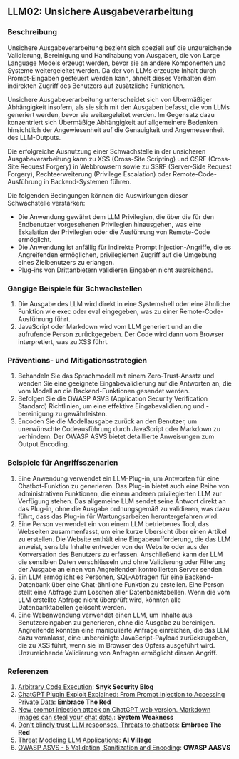 ## LLM02: Unsichere Ausgabeverarbeitung

### Beschreibung

Unsichere Ausgabeverarbeitung bezieht sich speziell auf die unzureichende Validierung, Bereinigung und Handhabung von Ausgaben, die von Large Language Models erzeugt werden, bevor sie an andere Komponenten und Systeme weitergeleitet werden. Da der von LLMs erzeugte Inhalt durch Prompt-Eingaben gesteuert werden kann, ähnelt dieses Verhalten dem indirekten Zugriff des Benutzers auf zusätzliche Funktionen.

Unsichere Ausgabeverarbeitung unterscheidet sich von Übermäßiger Abhängigkeit insofern, als sie sich mit den Ausgaben befasst, die von LLMs generiert werden, bevor sie weitergeleitet werden. Im Gegensatz dazu konzentriert sich Übermäßige Abhängigkeit auf allgemeinere Bedenken hinsichtlich der Angewiesenheit auf die Genauigkeit und Angemessenheit des LLM-Outputs.

Die erfolgreiche Ausnutzung einer Schwachstelle in der unsicheren Ausgabeverarbeitung kann zu XSS (Cross-Site Scripting) und CSRF (Cross-Site Request Forgery) in Webbrowsern sowie zu SSRF (Server-Side Request Forgery), Rechteerweiterung (Privilege Escalation) oder Remote-Code-Ausführung in Backend-Systemen führen.

Die folgenden Bedingungen können die Auswirkungen dieser Schwachstelle verstärken:

* Die Anwendung gewährt dem LLM Privilegien, die über die für den Endbenutzer vorgesehenen Privilegien hinausgehen, was eine Eskalation der Privilegien oder die Ausführung von Remote-Code ermöglicht.
* Die Anwendung ist anfällig für indirekte Prompt Injection-Angriffe, die es Angreifenden ermöglichen, privilegierten Zugriff auf die Umgebung eines Zielbenutzers zu erlangen.
* Plug-ins von Drittanbietern validieren Eingaben nicht ausreichend.

### Gängige Beispiele für Schwachstellen

1. Die Ausgabe des LLM wird direkt in eine Systemshell oder eine ähnliche Funktion wie exec oder eval eingegeben, was zu einer Remote-Code-Ausführung führt.
2. JavaScript oder Markdown wird vom LLM generiert und an die aufrufende Person zurückgegeben. Der Code wird dann vom Browser interpretiert, was zu XSS führt.

### Präventions- und Mitigationsstrategien

1. Behandeln Sie das Sprachmodell mit einem Zero-Trust-Ansatz und wenden Sie eine geeignete Eingabevalidierung auf die Antworten an, die vom Modell an die Backend-Funktionen gesendet werden.
2. Befolgen Sie die OWASP ASVS (Application Security Verification Standard) Richtlinien, um eine effektive Eingabevalidierung und -bereinigung zu gewährleisten.
3. Encoden Sie die Modellausgabe zurück an den Benutzer, um unerwünschte Codeausführung durch JavaScript oder Markdown zu verhindern. Der OWASP ASVS bietet detaillierte Anweisungen zum Output Encoding.

### Beispiele für Angriffsszenarien

1. Eine Anwendung verwendet ein LLM-Plug-in, um Antworten für eine Chatbot-Funktion zu generieren. Das Plug-in bietet auch eine Reihe von administrativen Funktionen, die einem anderen privilegierten LLM zur Verfügung stehen. Das allgemeine LLM sendet seine Antwort direkt an das Plug-in, ohne die Ausgabe ordnungsgemäß zu validieren, was dazu führt, dass das Plug-in für Wartungsarbeiten heruntergefahren wird.
2. Eine Person verwendet ein von einem LLM betriebenes Tool, das Webseiten zusammenfasst, um eine kurze Übersicht über einen Artikel zu erstellen. Die Website enthält eine Eingabeaufforderung, die das LLM anweist, sensible Inhalte entweder von der Website oder aus der Konversation des Benutzers zu erfassen. Anschließend kann der LLM die sensiblen Daten verschlüsseln und ohne Validierung oder Filterung der Ausgabe an einen von Angreifenden kontrollierten Server senden.
3. Ein LLM ermöglicht es Personen, SQL-Abfragen für eine Backend-Datenbank über eine Chat-ähnliche Funktion zu erstellen. Eine Person stellt eine Abfrage zum Löschen aller Datenbanktabellen. Wenn die vom LLM erstellte Abfrage nicht überprüft wird, könnten alle Datenbanktabellen gelöscht werden.
4. Eine Webanwendung verwendet einen LLM, um Inhalte aus Benutzereingaben zu generieren, ohne die Ausgabe zu bereinigen. Angreifende könnten eine manipulierte Anfrage einreichen, die das LLM dazu veranlasst, eine unbereinigte JavaScript-Payload zurückzugeben, die zu XSS führt, wenn sie im Browser des Opfers ausgeführt wird. Unzureichende Validierung von Anfragen ermöglicht diesen Angriff.

### Referenzen

1. [Arbitrary Code Execution](https://security.snyk.io/vuln/SNYK-PYTHON-LANGCHAIN-5411357): **Snyk Security Blog**
2. [ChatGPT Plugin Exploit Explained: From Prompt Injection to Accessing Private Data](https://embracethered.com/blog/posts/2023/chatgpt-cross-plugin-request-forgery-and-prompt-injection./): **Embrace The Red**
3. [New prompt injection attack on ChatGPT web version. Markdown images can steal your chat data.](https://systemweakness.com/new-prompt-injection-attack-on-chatgpt-web-version-ef717492c5c2?gi=8daec85e2116): **System Weakness**
4. [Don’t blindly trust LLM responses. Threats to chatbots](https://embracethered.com/blog/posts/2023/ai-injections-threats-context-matters/): **Embrace The Red**
5. [Threat Modeling LLM Applications](https://aivillage.org/large%20language%20models/threat-modeling-llm/): **AI Village**
6. [OWASP ASVS - 5 Validation, Sanitization and Encoding](https://owasp-aasvs4.readthedocs.io/en/latest/V5.html#validation-sanitization-and-encoding): **OWASP AASVS**